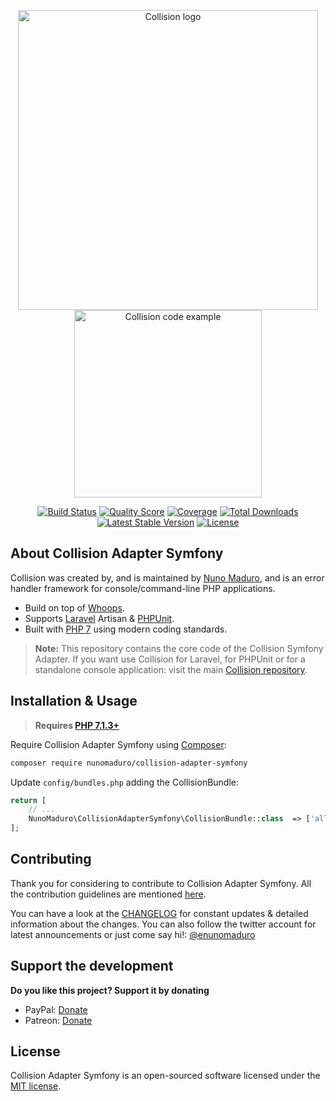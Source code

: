 <p align="center">
    <img src="https://raw.githubusercontent.com/nunomaduro/collision/stable/docs/logo.png" alt="Collision logo" width="480">
    <br>
    <img src="https://raw.githubusercontent.com/nunomaduro/collision/stable/docs/example.png" alt="Collision code example" height="300">
</p>

<p align="center">
  <a href="https://travis-ci.org/nunomaduro/collision-adapter-symfony"><img src="https://img.shields.io/travis/nunomaduro/collision-adapter-symfony/stable.svg" alt="Build Status"></img></a>
  <a href="https://scrutinizer-ci.com/g/nunomaduro/collision-adapter-symfony"><img src="https://img.shields.io/scrutinizer/g/nunomaduro/collision-adapter-symfony.svg" alt="Quality Score"></img></a>
  <a href="https://scrutinizer-ci.com/g/nunomaduro/collision-adapter-symfony"><img src="https://img.shields.io/scrutinizer/coverage/g/nunomaduro/collision-adapter-symfony.svg" alt="Coverage"></img></a>
  <a href="https://packagist.org/packages/nunomaduro/collision-adapter-symfony"><img src="https://poser.pugx.org/nunomaduro/collision-adapter-symfony/d/total.svg" alt="Total Downloads"></a>
  <a href="https://packagist.org/packages/nunomaduro/collision-adapter-symfony"><img src="https://poser.pugx.org/nunomaduro/collision-adapter-symfony/v/stable.svg" alt="Latest Stable Version"></a>
  <a href="https://packagist.org/packages/nunomaduro/collision-adapter-symfony"><img src="https://poser.pugx.org/nunomaduro/collision-adapter-symfony/license.svg" alt="License"></a>
</p>

## About Collision Adapter Symfony

Collision was created by, and is maintained by [Nuno Maduro](https://github.com/nunomaduro), and is an error handler framework for console/command-line PHP applications.

- Build on top of [Whoops](https://github.com/filp/whoops).
- Supports [Laravel](https://github.com/laravel/laravel) Artisan & [PHPUnit](https://github.com/sebastianbergmann/phpunit).
- Built with [PHP 7](https://php.net) using modern coding standards.

> **Note:** This repository contains the core code of the Collision Symfony Adapter. If you want use Collision for Laravel, for PHPUnit or for a standalone console application: visit the main [Collision repository](https://github.com/nunomaduro/collision).

## Installation & Usage

> **Requires [PHP 7.1.3+](https://php.net/releases/)**

Require Collision Adapter Symfony using [Composer](https://getcomposer.org):

```bash
composer require nunomaduro/collision-adapter-symfony
```

Update `config/bundles.php` adding the CollisionBundle:

```php
return [
    // ...
    NunoMaduro\CollisionAdapterSymfony\CollisionBundle::class  => ['all' => true],
];
```

## Contributing

Thank you for considering to contribute to Collision Adapter Symfony. All the contribution guidelines are mentioned [here](CONTRIBUTING.md).

You can have a look at the [CHANGELOG](CHANGELOG.md) for constant updates & detailed information about the changes. You can also follow the twitter account for latest announcements or just come say hi!: [@enunomaduro](https://twitter.com/enunomaduro)

## Support the development
**Do you like this project? Support it by donating**

- PayPal: [Donate](https://www.paypal.com/cgi-bin/webscr?cmd=_s-xclick&hosted_button_id=66BYDWAT92N6L)
- Patreon: [Donate](https://www.patreon.com/nunomaduro)

## License

Collision Adapter Symfony is an open-sourced software licensed under the [MIT license](LICENSE.md).